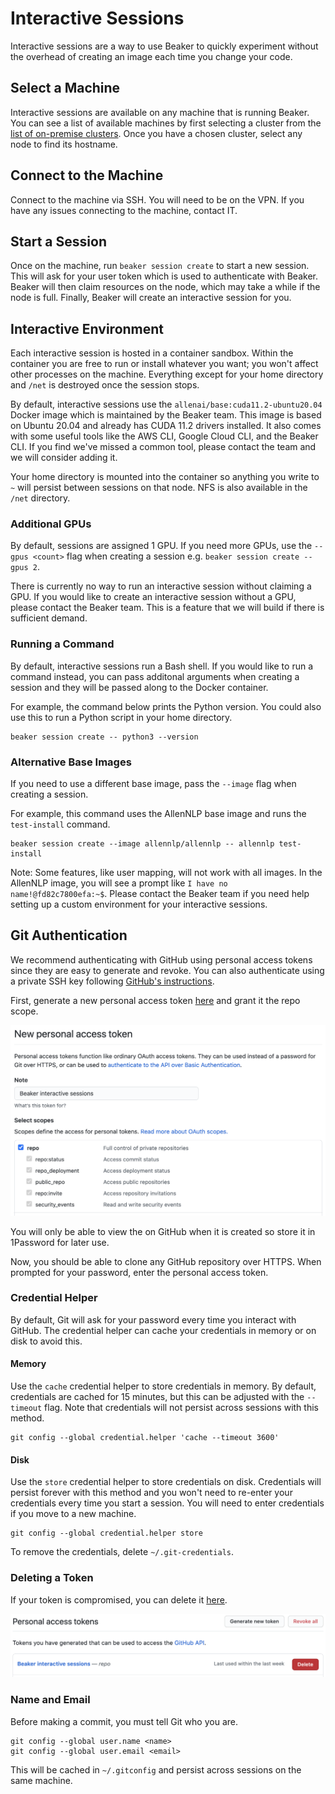 
# Interactive Sessions

Interactive sessions are a way to use Beaker to quickly experiment
without the overhead of creating an image each time you change your code.

## Select a Machine

Interactive sessions are available on any machine that is running Beaker.
You can see a list of available machines by first selecting a cluster
from the [list of on-premise clusters](https://beaker.org/clusters).
Once you have a chosen cluster, select any node to find its hostname.

## Connect to the Machine

Connect to the machine via SSH. You will need to be on the VPN.
If you have any issues connecting to the machine, contact IT.

## Start a Session

Once on the machine, run `beaker session create` to start a new session.
This will ask for your user token which is used to authenticate with Beaker.
Beaker will then claim resources on the node, which may take a while if the node is full.
Finally, Beaker will create an interactive session for you.

## Interactive Environment

Each interactive session is hosted in a container sandbox.  Within the container
you are free to run or install whatever you want; you won't affect other processes on the machine.
Everything except for your home directory and `/net` is destroyed once the session stops.

By default, interactive sessions use the `allenai/base:cuda11.2-ubuntu20.04` Docker image which is maintained by the Beaker team.
This image is based on Ubuntu 20.04 and already has CUDA 11.2 drivers installed.
It also comes with some useful tools like the AWS CLI, Google Cloud CLI, and the Beaker CLI.
If you find we've missed a common tool, please contact the team and we will consider adding it.

Your home directory is mounted into the container so anything you write to `~` will persist
between sessions on that node. NFS is also available in the `/net` directory.

### Additional GPUs

By default, sessions are assigned 1 GPU.
If you need more GPUs, use the `--gpus <count>` flag when creating a session e.g. `beaker session create --gpus 2`.

There is currently no way to run an interactive session without claiming a GPU.
If you would like to create an interactive session without a GPU, please contact the Beaker team.
This is a feature that we will build if there is sufficient demand.

### Running a Command

By default, interactive sessions run a Bash shell.
If you would like to run a command instead, you can pass additonal arguments when creating a session
and they will be passed along to the Docker container.

For example, the command below prints the Python version.
You could also use this to run a Python script in your home directory.

```
beaker session create -- python3 --version
```

### Alternative Base Images

If you need to use a different base image, pass the `--image` flag when creating a session.

For example, this command uses the AllenNLP base image and runs the `test-install` command.

```
beaker session create --image allennlp/allennlp -- allennlp test-install
```

Note: Some features, like user mapping, will not work with all images.
In the AllenNLP image, you will see a prompt like `I have no name!@fd82c7800efa:~$`.
Please contact the Beaker team if you need help setting up a custom environment
for your interactive sessions.

## Git Authentication

We recommend authenticating with GitHub using personal access tokens since they
are easy to generate and revoke. You can also authenticate using a private SSH key
following [GitHub's instructions](https://docs.github.com/en/github/authenticating-to-github/generating-a-new-ssh-key-and-adding-it-to-the-ssh-agent).

First, generate a new personal access token [here](https://github.com/settings/tokens/new)
and grant it the repo scope.

![Generating a personal access token with repo scope](/docs/images/github-personal-access-token-scope.png)

You will only be able to view the on GitHub when it is created so store it in 1Password
for later use.

Now, you should be able to clone any GitHub repository over HTTPS.
When prompted for your password, enter the personal access token.

### Credential Helper

By default, Git will ask for your password every time you interact with GitHub.
The credential helper can cache your credentials in memory or on disk to avoid this.

#### Memory

Use the `cache` credential helper to store credentials in memory.
By default, credentials are cached for 15 minutes, but this can be adjusted with the `--timeout` flag.
Note that credentials will not persist across sessions with this method.

```
git config --global credential.helper 'cache --timeout 3600'
```

#### Disk

Use the `store` credential helper to store credentials on disk.
Credentials will persist forever with this method and you won't need to
re-enter your credentials every time you start a session.
You will need to enter credentials if you move to a new machine.

```
git config --global credential.helper store
```

To remove the credentials, delete `~/.git-credentials`.

### Deleting a Token

If your token is compromised, you can delete it [here](https://github.com/settings/tokens).

![Deleting a personal access token](/docs/images/github-personal-access-token-delete.png)

### Name and Email

Before making a commit, you must tell Git who you are.

```
git config --global user.name <name>
git config --global user.email <email>
```

This will be cached in `~/.gitconfig` and persist across sessions on the same machine.
